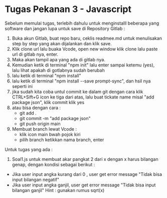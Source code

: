 # Tugas Pekanan 3 - Javascript

Sebelum memulai tugas, terlebih dahulu untuk menginstalll beberapa yang software dan jangan lupa untuk save di Repository Gitlab :
1. Buka akun Gitlab, buat repo baru, ceklis readmee.md untuk menulisakan step by step yang akan dijalankan dan klik save.
3. Klik clone url lalu buaka Vcode, open new window klik clone lalu paste url di gitlab nya, enter.
4. Maka akan tampil apa yang ada di gitlab nya.
5. Kemudian ketik di terminal "npm init" lalu enter sampai ketemu (yes), lalu lihat apakah di gotlabnya sudah berubah
6. lalu ketik di terminal "npm install"
7. lalu ketik di terminal "npm install --save prompt-sync", dan hsil nya seperti ini
8. jika sudah kita coba untul commit ke dalam git dengan cara klik CTRL+Sift+G icon ke tiga dari atas, lalu buat tickate name misal "add package json", klik commit klik yes
10. atau bisa dengan cara :
    - git add .
    - git commit -m "add package json"
    - git push origin main
11. Membuat branch lewat Vcode :
    - klik icon main bwah pojok kiri
    - pilih branch ketikkan nama branch, enter

Untuk tugas yang ada :
1. Soal1.js  untuk membuat akar pangkat 2 dari x dengan x harus bilangan genap, dengan kondisi sebagai berikut :
- Jika user input angka kurang dari 0 , user get error message "Tidak bisa input bilangan negatif" 
- Jika user input angka ganjil, user get error message "Tidak bisa input bilangan ganjil"
Hint : gunakan rumus sqrt(x)



